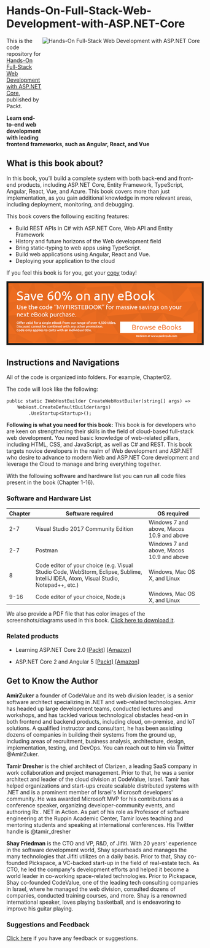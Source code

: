 # Hands-On-Full-Stack-Web-Development-with-ASP.NET-Core

<a href="https://www.packtpub.com/web-development/hands-full-stack-web-development-aspnet-core?utm_source=github&utm_medium=repository&utm_campaign=9781788622882"><img src="https://d255esdrn735hr.cloudfront.net/sites/default/files/imagecache/ppv4_main_book_cover/B09048_MockupCover.png" alt="Hands-On Full-Stack Web Development with ASP.NET Core" height="256px" align="right"></a>

This is the code repository for [Hands-On Full-Stack Web Development with ASP.NET Core](https://www.packtpub.com/web-development/hands-full-stack-web-development-aspnet-core?utm_source=github&utm_medium=repository&utm_campaign=9781788622882), published by Packt.

**Learn end-to-end web development with leading frontend frameworks, such as Angular, React, and Vue**

## What is this book about?
In this book, you’ll build a complete system with both back-end and front-end products, including ASP.NET Core, Entity Framework, TypeScript, Angular, React, Vue, and Azure. This book covers more than just implementation, as you gain additional knowledge in more relevant areas, including deployment, monitoring, and debugging.

This book covers the following exciting features:
* Build REST APIs in C# with ASP.NET Core, Web API and Entity Framework
* History and future horizons of the Web development field
* Bring static-typing to web apps using TypeScript.
* Build web applications using Angular, React and Vue.
* Deploying your application to the cloud

If you feel this book is for you, get your [copy](https://www.amazon.com/dp/178862288X) today!

<a href="https://www.packtpub.com/?utm_source=github&utm_medium=banner&utm_campaign=GitHubBanner"><img src="https://raw.githubusercontent.com/PacktPublishing/GitHub/master/GitHub.png" 
alt="https://www.packtpub.com/" border="5" /></a>

## Instructions and Navigations
All of the code is organized into folders. For example, Chapter02.

The code will look like the following:
```
public static IWebHostBuilder CreateWebHostBuiler(string[] args) =>
    WebHost.CreateDefaultBuilder(args)
        .UseStartup<Startup>();
```

**Following is what you need for this book:**
This book is for developers who are keen on strengthening their skills in the field of cloud-based full-stack web development. You need basic knowledge of web-related pillars, including HTML, CSS, and JavaScript, as well as C# and REST.
This book targets novice developers in the realm of Web development and ASP.NET who desire to advance to modern Web and ASP.NET Core development and leverage the Cloud to manage and bring everything together.

With the following software and hardware list you can run all code files present in the book (Chapter 1-16).
### Software and Hardware List
| Chapter | Software required | OS required |
| -------- | ------------------------------------ | ----------------------------------- |
| 2-7 | Visual Studio 2017 Community Edition | Windows 7 and above, Macos 10.9 and above |
| 2-7 | Postman | Windows 7 and above, Macos 10.9 and above |
| 8 | Code editor of your choice (e.g. Visual Studio Code, WebStorm, Eclipse, Sublime, IntelliJ IDEA, Atom,  Visual Studio, Notepad++, etc.) | Windows, Mac OS X, and Linux  |
| 9-16 | Code editor of your choice, Node.js | Windows, Mac OS X, and Linux  |


We also provide a PDF file that has color images of the screenshots/diagrams used in this book. [Click here to download it](https://www.packtpub.com/sites/default/files/downloads/9781788622882_ColorImages.pdf).

### Related products
* Learning ASP.NET Core 2.0 [[Packt]](https://www.packtpub.com/application-development/learning-aspnet-core-20?utm_source=github&utm_medium=repository&utm_campaign=9781788476638 ) [[Amazon]](https://www.amazon.com/dp/1788476638)

*  ASP.NET Core 2 and Angular 5 [[Packt]](https://www.packtpub.com/application-development/aspnet-core-2-and-angular-5?utm_source=github&utm_medium=repository&utm_campaign=) [[Amazon]](https://www.amazon.com/dp/1788293606)


## Get to Know the Author
**AmirZuker**
a founder of CodeValue and its web division leader, is a senior software architect specializing in .NET and web-related technologies. Amir has headed up large development teams, conducted lectures and workshops, and has tackled various technological obstacles head-on in both frontend and backend products, including cloud, on-premise, and IoT solutions. A qualified instructor and consultant, he has been assisting dozens of companies in building their systems from the ground up, including areas of recruitment, business analysis, architecture, design, implementation, testing, and DevOps.
You can reach out to him via Twitter @AmirZuker.

**Tamir Dresher**
is the chief architect of Clarizen, a leading SaaS company in work collaboration and project management. Prior to that, he was a senior architect and leader of the cloud division at CodeValue, Israel. Tamir has helped organizations and start-ups create scalable distributed systems with .NET and is a prominent member of Israel's Microsoft developers' community. He was awarded Microsoft MVP for his contributions as a conference speaker, organizing developer-community events, and authoring Rx . NET in Action. As part of his role as Professor of software engineering at the Ruppin Academic Center, Tamir loves teaching and mentoring students and speaking at international conferences. His Twitter handle is @tamir_dresher

**Shay Friedman**
is the CTO and VP, R&D, of Jifiti. With 20 years' experience in the software development world, Shay spearheads and manages the many technologies that Jifiti utilizes on a daily basis. Prior to that, Shay co-founded Pickspace, a VC-backed start-up in the field of real-estate tech. As CTO, he led the company's development efforts and helped it become a world leader in co-working space-related technologies. Prior to Pickspace, Shay co-founded CodeValue, one of the leading tech consulting companies in Israel, where he managed the web division, consulted dozens of companies, conducted training courses, and more. 
Shay is a renowned international speaker, loves playing basketball, and is endeavoring to improve his guitar playing.



### Suggestions and Feedback
[Click here](https://docs.google.com/forms/d/e/1FAIpQLSdy7dATC6QmEL81FIUuymZ0Wy9vH1jHkvpY57OiMeKGqib_Ow/viewform) if you have any feedback or suggestions.


